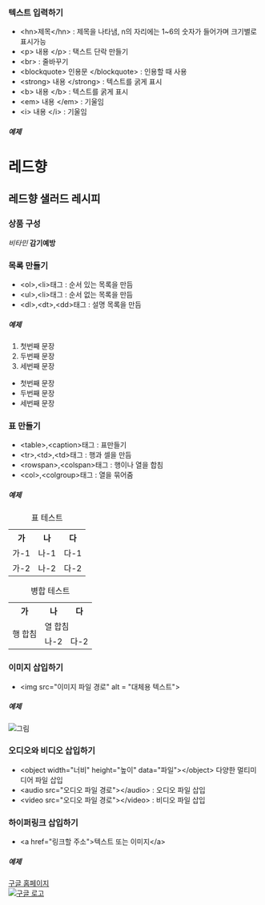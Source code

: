 ### 텍스트 입력하기

* \<hn>제목\</hn\> : 제목을 나타냄, n의 자리에는 1~6의 숫자가 들어가며 크기별로 표시가능      
* \<p\> 내용 \</p\> : 택스트 단락 만들기
* \<br\> : 줄바꾸기
* \<blockquote\> 인용문 \</blockquote\> : 인용할 때 사용
* \<strong\> 내용 \</strong\> : 텍스트를 굵게 표시
* \<b\> 내용 \</b\> : 텍스트를 굵게 표시
* \<em\> 내용 \</em\> : 기울임
* \<i\> 내용 \</i\> : 기울임  

##### 예제
<h1>레드향</h1>   
<h2>레드향 샐러드 레시피</h2>     
<h3>상품 구성</h3>   
<i>비타민</i>      
<b>감기예방</b>  


### 목록 만들기
* \<ol\>,\<li\>태그 : 순서 있는 목록을 만듬
* \<ul\>,\<li\>태그 : 순서 없는 목록을 만듬
* \<dl\>,\<dt\>,\<dd\>태그 : 설명 목록을 만듬

##### 예제
<ol>
  <li> 첫번째 문장 </li>
  <li> 두번째 문장 </li>
  <li> 세번째 문장 </li>
</ol>
<ul>
  <li> 첫번째 문장 </li>
  <li> 두번째 문장 </li>
  <li> 세번째 문장 </li>
</ul>

### 표 만들기
* \<table\>,\<caption\>태그 : 표만들기
* \<tr\>,\<td\>,\<td\>태그 : 행과 셀을 만듬
* \<rowspan\>,\<colspan\>태그 : 행이나 열을 합침
* \<col\>,\<colgroup\>태그 : 열을 묶어줌

##### 예제
<table>
  <caption>표 테스트</caption>
  <tr>
    <th>가</th>
    <th>나</th>
    <th>다</th>
  </tr>
   <tr>
    <td>가-1</td>
    <td>나-1</td>
    <td>다-1</td>
  </tr>
   <tr>
    <td>가-2</td>
    <td>나-2</td>
    <td>다-2</td>
  </tr>
 </table>
 
 <table>
  <caption>병합 테스트</caption>
  <tr>
    <th>가</th>
    <th>나</th>
    <th>다</th>
  </tr>
   <tr>
    <td rowspan="2">행 합침</td>
    <td colspan="2">열 합침</td>
  
  </tr>
   <tr>
    <td>나-2</td>
    <td>다-2</td>
  </tr>
 </table>


### 이미지 삽입하기
* \<img src="이미지 파일 경로" alt = "대체용 텍스트"\>

##### 예제
<img src="" alt = "그림">


### 오디오와 비디오 삽입하기
* \<object width="너비" height="높이" data="파일"\>\</object\> 다양한 멀티미디어 파일 삽입
* \<audio src="오디오 파일 경로"\>\</audio> : 오디오 파일 삽입
* \<video src="오디오 파일 경로"\>\</video> : 비디오 파일 삽입

### 하이퍼링크 삽입하기
* \<a href="링크할 주소"\>텍스트 또는 이미지\</a\>

##### 예제
<a href="https://www.google.co.kr/">구글 홈페이지</a>  
<a href="https://www.google.co.kr/"><img src="" alt="구글 로고"></a>
